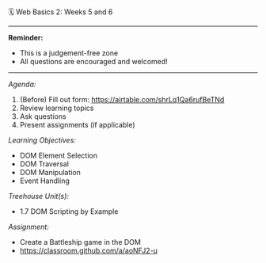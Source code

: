 🗓 Web Basics 2: Weeks 5 and 6

--------------------------------------------------------------------
**Reminder:**
- This is a judgement-free zone
- All questions are encouraged and welcomed!
--------------------------------------------------------------------

_Agenda:_
1. (Before) Fill out form: https://airtable.com/shrLq1Qa6rufBeTNd
2. Review learning topics
3. Ask questions
4. Present assignments (if applicable)

_Learning Objectives:_
- DOM Element Selection
- DOM Traversal
- DOM Manipulation
- Event Handling

_Treehouse Unit(s):_
- 1.7 DOM Scripting by Example

_Assignment:_
- Create a Battleship game in the DOM
- https://classroom.github.com/a/aoNFJ2-u
